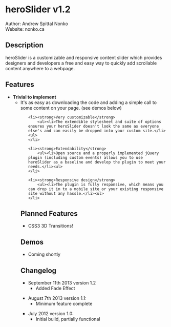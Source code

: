 <h1>heroSlider v1.2</h1>

Author: Andrew Spittal Nonko<br />
Website: nonko.ca

<h2>Description</h2>
heroSlider is a customizable and responsive content slider which provides designers and developers a free and easy way to quickly add scrollable content anywhere to a webpage.

<h2>Features</h2>
<ul>
    <li><strong>Trivial to implement</strong>
        <ul><li>It's as easy as downloading the code and adding a simple call to some content on your page. (see demos below)</li><ul>
    </li>

    <li><strong>Very customizable</strong>
        <ul><li>The extendible stylesheet and suite of options ensures your heroSlider doesn't look the same as everyone else's and can easily be dropped into your custom site.</li><ul>
    </li>

    <li><strong>Extendability</strong>
        <ul><li>Open source and a properly implemented jQuery plugin (including custom events) allows you to use heroSlider as a baseline and develop the plugin to meet your needs.</li><ul>
    </li>

    <li><strong>Responsive design</strong>
        <ul><li>The plugin is fully responsive, which means you can drop it in to a mobile site or your existing responsive site without any hassle.</li><ul>
    </li>
</ul>

<h2>Planned Features</h2>
<ul><li>CSS3 3D Transitions!</li></ul>

<h2>Demos</h2>
<ul><li>Coming shortly</li></ul>

<h2>Changelog</h2>
<ul><li>September 11th 2013 version 1.2
    <ul><li>Added Fade Effect</li></ul>
</li></ul>

<ul><li>August 7th 2013 version 1.1:
    <ul><li>Minimum feature complete</li></ul>
</li></ul>

<ul><li>July 2012 version 1.0:
    <ul><li>Initial build, partially functional</li></ul>
</li></ul>

